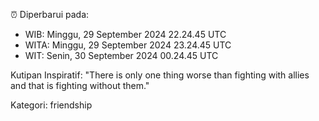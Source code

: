⏰ Diperbarui pada:
- WIB: Minggu, 29 September 2024 22.24.45 UTC
- WITA: Minggu, 29 September 2024 23.24.45 UTC
- WIT: Senin, 30 September 2024 00.24.45 UTC

Kutipan Inspiratif:
"There is only one thing worse than fighting with allies and that is fighting without them."


Kategori: friendship

